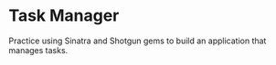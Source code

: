 # Task Manager

Practice using Sinatra and Shotgun gems to build an application that manages tasks.
